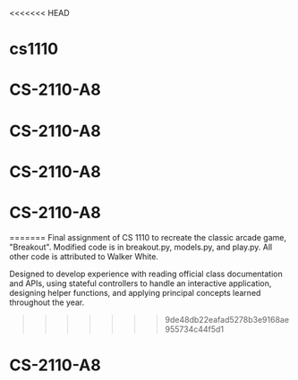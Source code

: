 <<<<<<< HEAD
# cs1110
# CS-2110-A8
# CS-2110-A8
# CS-2110-A8
# CS-2110-A8
=======
Final assignment of CS 1110 to recreate the classic arcade game, "Breakout". Modified code is in breakout.py, models.py, and play.py. All other code is attributed to Walker White.

Designed to develop experience with reading official class documentation and APIs, using stateful controllers to handle an interactive application, designing helper functions, and applying principal concepts learned throughout the year.
>>>>>>> 9de48db22eafad5278b3e9168ae955734c44f5d1
# CS-2110-A8
